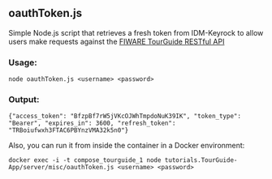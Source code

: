 ## oauthToken.js

Simple Node.js script that retrieves a fresh token from IDM-Keyrock to allow users make requests against the [FIWARE TourGuide RESTful API](http://docs.tourguide.apiary.io)

### Usage:

```
node oauthToken.js <username> <password>
```

### Output:

```
{"access_token": "BfzpBf7rW5jVKcOJWhTmpdoNuK39IK", "token_type": "Bearer", "expires_in": 3600, "refresh_token": "TRBoiufwxh3FTAC6PBYnzVMA32k5n0"}
```

Also, you can run it from inside the container in a Docker environment:

```
docker exec -i -t compose_tourguide_1 node tutorials.TourGuide-App/server/misc/oauthToken.js <username> <password>
```
